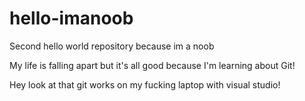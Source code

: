 # hello-imanoob
Second hello world repository because im a noob


My life is falling apart but it's all good because I'm learning about Git!


Hey look at that git works on my fucking laptop with visual studio!